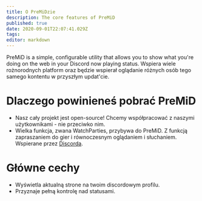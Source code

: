 ```yaml
---
title: O PreMiDzie
description: The core features of PreMiD
published: true
date: 2020-09-01T22:07:41.029Z
tags:
editor: markdown
---
```


PreMiD is a simple, configurable utility that allows you to show what you're doing on the web in your Discord now playing status. Wspiera wiele rożnorodnych platform oraz będzie wspierał oglądanie różnych osób tego samego kontentu w przyszłym updat'cie.

# Dlaczego powinieneś pobrać PreMiD
- Nasz cały projekt jest open-source! Chcemy współpracować z naszymi użytkownikami - nie przeciwko nim.
- Wielka funkcja, zwana WatchParties, przybywa do PreMiD. Z funkcją zapraszaniem do gier i równoczesnym oglądaniem i słuchaniem. Wspierane przez [Discorda](https://discordapp.com/).

# Główne cechy
- Wyświetla aktualną strone na twoim discordowym profilu.
- Przyznaje pełną kontrolę nad statusami.